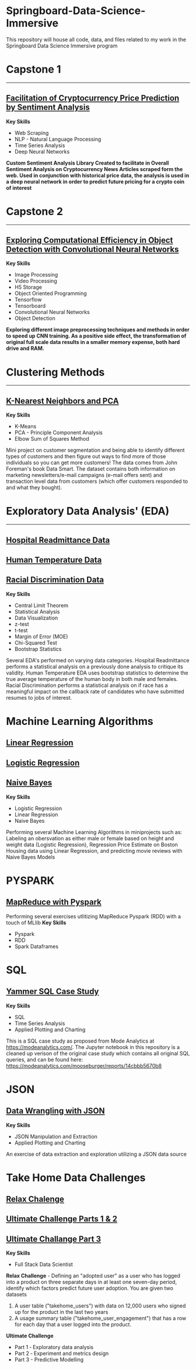 # Springboard-Data-Science-Immersive
This repository will house all code, data, and files related to my work in the Springboard Data Science Immersive program

# Capstone 1
----------------------
## [Facilitation of Cryptocurrency Price Prediction by Sentiment Analysis](https://github.com/Mooseburger1/Springboard-Data-Science-Immersive/tree/master/Capstone%201%20Project)
**Key Skills**
* Web Scraping
* NLP - Natural Language Processing
* Time Series Analysis
* Deep Neural Networks

**Custom Sentiment Analysis Library Created to facilitate in Overall Sentiment Analysis on Cryptocurrency News Articles scraped form the web. Used in conjunction with historical price data, the analysis is used in a deep neural network in order to predict future pricing for a crypto coin of interest**

# Capstone 2
-----------------------
## [Exploring Computational Efficiency in Object Detection with Convolutional Neural Networks](https://github.com/Mooseburger1/Springboard-Data-Science-Immersive/tree/master/Capstone%202%20Project)
**Key Skills**
* Image Processing
* Video Processing
* H5 Storage
* Object Oriented Programming
* Tensorflow
* Tensorboard
* Convolutional Neural Networks
* Object Detection

**Exploring different image preprocessing techniques and methods in order to speed up CNN training. As a positive side effect, the transformation of original full scale data results in a smaller memory expense, both hard drive and RAM.**

# Clustering Methods
------------------------
## [K-Nearest Neighbors and PCA](https://github.com/Mooseburger1/Springboard-Data-Science-Immersive/tree/master/CLUSTERING)
**Key Skills**
* K-Means
* PCA - Principle Component Analysis
* Elbow Sum of Squares Method

Mini project on customer segmentation and being able to identify different types of customers and then figure out ways to find more of those individuals so you can get more customers! The data comes from John Foreman's book Data Smart. The dataset contains both information on marketing newsletters/e-mail campaigns (e-mail offers sent) and transaction level data from customers (which offer customers responded to and what they bought).

# Exploratory Data Analysis' (EDA)
--------------------------------
## [Hospital Readmittance Data](https://github.com/Mooseburger1/Springboard-Data-Science-Immersive/tree/master/EDA_hospital_readmit)
## [Human Temperature Data](https://github.com/Mooseburger1/Springboard-Data-Science-Immersive/tree/master/EDA_human_temperature)
## [Racial Discrimination Data](https://github.com/Mooseburger1/Springboard-Data-Science-Immersive/tree/master/EDA_racial_discrimination)
**Key Skills**
* Central Limit Theorem
* Statistical Analysis
* Data Visualization
* z-test
* t-test
* Margin of Error (MOE)
* Chi-Squared Test
* Bootstrap Statistics

Several EDA's performed on varying data categories. Hospital Readmittance performs a statistical analysis on a previously done analysis to critique its validity. Human Temperature EDA uses bootstrap statistics to determine the true average temperature of the human body in both male and females. Racial Discrimination performs a statistical analysis on if race has a meaningful impact on the callback rate of candidates who have submitted resumes to jobs of interest.

# Machine Learning Algorithms
## [Linear Regression](https://github.com/Mooseburger1/Springboard-Data-Science-Immersive/tree/master/linear_regression)
## [Logistic Regression](https://github.com/Mooseburger1/Springboard-Data-Science-Immersive/tree/master/logistic_regression)
## [Naive Bayes](https://github.com/Mooseburger1/Springboard-Data-Science-Immersive/tree/master/naive_bayes)
**Key Skills**
* Logistic Regression
* Linear Regression
* Naive Bayes

Performing several Machine Learning Algorithms in miniprojects such as: Labeling an obersvation as either male or female based on height and weight data (Logistic Regression), Regression Price Estimate on Boston Housing data using Linear Regression, and predicting movie reviews with Naive Bayes Models

# PYSPARK
## [MapReduce with Pyspark](https://github.com/Mooseburger1/Springboard-Data-Science-Immersive/blob/master/spark/pyspark_exercise.ipynb)

Performing several exercises utlitizing MapReduce Pyspark (RDD) with a touch of MLlib
**Key Skills**
* Pyspark
* RDD
* Spark Dataframes

# SQL
## [Yammer SQL Case Study](https://github.com/Mooseburger1/Springboard-Data-Science-Immersive/blob/master/SQL/Yammer%20Case%20Study/Yammer%20Case%20Study.ipynb)
**Key Skills**
* SQL 
* Time Series Analysis
* Applied Plotting and Charting

This is a SQL case study as proposed from Mode Analytics at https://modeanalytics.com/. The Jupyter notebook in this repository is a cleaned up verison of the original case study which contains all original SQL queries, and can be found here: https://modeanalytics.com/mooseburger/reports/14cbbb5670b8

# JSON
## [Data Wrangling with JSON](https://github.com/Mooseburger1/Springboard-Data-Science-Immersive/tree/master/data_wrangling_json)

**Key Skills**
* JSON Manipulation and Extraction
* Applied Plotting and Charting

An exercise of data extraction and exploration utilizing a JSON data source

# Take Home Data Challenges
## [Relax Chalenge](https://github.com/Mooseburger1/Springboard-Data-Science-Immersive/blob/master/relax_challenge/Relax%20Challenge.ipynb)
## [Ultimate Challenge Parts 1 & 2](https://github.com/Mooseburger1/Springboard-Data-Science-Immersive/blob/master/ultimate_challenge/Part%201%20%26%202%20-%20Logins%20EDA%20%7C%20Statistical%20Testing.ipynb)
## [Ultimate Challange Part 3](https://github.com/Mooseburger1/Springboard-Data-Science-Immersive/blob/master/ultimate_challenge/Part%203%20-%20Ultimate%20Users%20Data.ipynb)

**Key Skills**
* Full Stack Data Scientist

**Relax Challenge** - Defining an "adopted user" as a user who has logged into a product on three separate days in at least one seven-day period, identify which factors predict future user adoption. You are given two datasets
1. A user table ("takehome_users") with data on 12,000 users who signed up for the product in the last two years
2. A usage summary table ("takehome_user_engagement") that has a row for each day that a user logged into the product.

**Ultimate Challenge** 
* Part   1  ‐ Exploratory data analysis 
* Part 2  ‐ Experiment   and   metrics   design 
* Part 3 - Predictive Modelling
